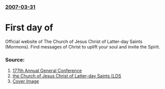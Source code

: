 ### [2007-03-31](/news/2007/03/31/index.md)

#  First day of 

Official website of The Church of Jesus Christ of Latter-day Saints (Mormons). Find messages of Christ to uplift your soul and invite the Spirit.


### Source:

1. [177th Annual General Conference](http://www.byu.tv)
2. [the Church of Jesus Christ of Latter-day Saints (LDS](http://www.lds.org)
2. [Cover Image](http://www.lds.org/bc/content/ldsorg/content/images/facebook/lds_Fb_defaultThm.jpg)
